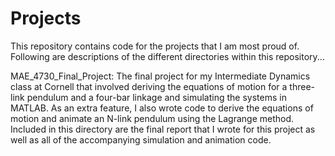 # Projects

This repository contains code for the projects that I am most proud of. Following are descriptions of the different directories within this repository...

MAE_4730_Final_Project: The final project for my Intermediate Dynamics class at Cornell that involved deriving the equations of motion for a three-link pendulum and a four-bar linkage and simulating the systems in MATLAB. As an extra feature, I also wrote code to derive the equations of motion and animate an N-link pendulum using the Lagrange method. Included in this directory are the final report that I wrote for this project as well as all of the accompanying simulation and animation code.  
